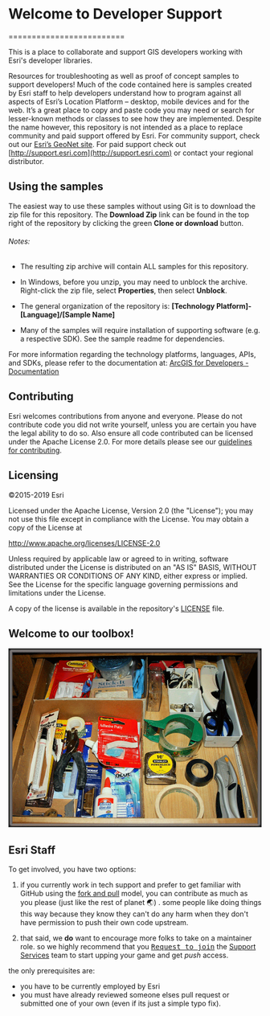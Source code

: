 # Welcome to Developer Support
=========================

This is a place to collaborate and support GIS developers working with Esri's developer libraries.

Resources for troubleshooting as well as proof of concept samples to support developers!
Much of the code contained here is samples created by Esri staff to help developers understand how to program against all aspects of Esri’s Location Platform – desktop, mobile devices and for the web.  It’s a great place to copy and paste code you may need or search for lesser-known methods or classes to see how they are implemented.  Despite the name however, this repository is not intended as a place to replace community and paid support offered by Esri.  For community support, check out our [Esri’s GeoNet site](https://geonet.esri.com/welcome).  For paid support check out [http://support.esri.com](http://support.esri.com) or contact your regional distributor.

## Using the samples

The easiest way to use these samples without using Git is to download the zip file for this repository. The **Download Zip** link can be found in the top right of the repository by clicking the green **Clone or download** button.

###### Notes:

* The resulting zip archive will contain ALL samples for this repository.

* In Windows, before you unzip, you may need to unblock the archive.  Right-click the zip file, select **Properties**, then select **Unblock**.

* The general organization of the repository is:  **[Technology Platform]-[Language]/[Sample Name]**

* Many of the samples will require installation of supporting software (e.g. a respective SDK). See the sample readme for dependencies.

For more information regarding the technology platforms, languages, APIs, and SDKs, please refer to the documentation at: [ArcGIS for Developers - Documentation](https://developers.arcgis.com/documentation/#extending-the-arcgis-platform)

## Contributing

Esri welcomes contributions from anyone and everyone. Please do not contribute code you did not write yourself, unless you are certain you have the legal ability to do so. Also ensure all code contributed can be licensed under the Apache License 2.0. For more details please see our [guidelines for contributing](https://github.com/Esri/developer-support/blob/master/CONTRIBUTING.md).

## Licensing
©2015-2019 Esri

Licensed under the Apache License, Version 2.0 (the "License");
you may not use this file except in compliance with the License.
You may obtain a copy of the License at

   http://www.apache.org/licenses/LICENSE-2.0

Unless required by applicable law or agreed to in writing, software
distributed under the License is distributed on an "AS IS" BASIS,
WITHOUT WARRANTIES OR CONDITIONS OF ANY KIND, either express or implied.
See the License for the specific language governing permissions and
limitations under the License.

A copy of the license is available in the repository's [LICENSE](/LICENSE) file.

## Welcome to our toolbox!
![alt text](repository-images/supportdeskdrawer.png "Desk Drawer")

## Esri Staff

To get involved, you have two options:

1. if you currently work in tech support and prefer to get familiar with GitHub using the [fork and pull](https://guides.github.com/activities/forking/) model, you can contribute as much as you please (just like the rest of planet 🌏) . some people like doing things this way because they know they can't do any harm when they don't have permission to push their own code upstream.

2. that said, we **do** want to encourage more folks to take on a maintainer role. so we highly recommend that you [<kbd>Request to join</kbd>](https://github.com/orgs/Esri/teams/apps-group/members) the [Support Services](https://github.com/orgs/Esri/teams/support-services) team to start upping your game and get _push_ access.

the only prerequisites are: 
* you have to be currently employed by Esri
* you must have already reviewed someone elses pull request or submitted one of your own (even if its just a simple typo fix).
